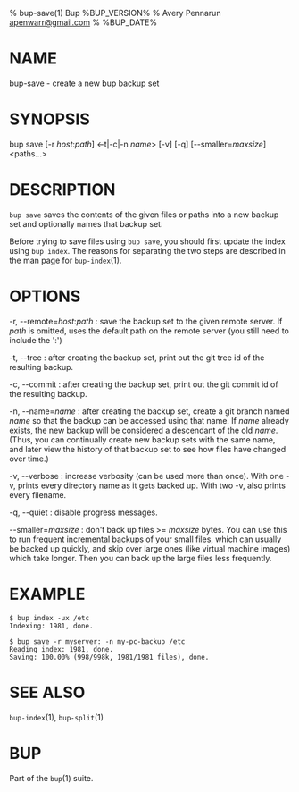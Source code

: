 % bup-save(1) Bup %BUP_VERSION%
% Avery Pennarun <apenwarr@gmail.com>
% %BUP_DATE%

# NAME

bup-save - create a new bup backup set

# SYNOPSIS

bup save [-r *host*:*path*] <-t|-c|-n *name*> [-v] [-q]
  [--smaller=*maxsize*] <paths...>

# DESCRIPTION

`bup save` saves the contents of the given files or paths
into a new backup set and optionally names that backup set.

Before trying to save files using `bup save`, you should
first update the index using `bup index`.  The reasons
for separating the two steps are described in the man page
for `bup-index`(1).

# OPTIONS

-r, --remote=*host*:*path*
:   save the backup set to the given remote server.  If
    *path* is omitted, uses the default path on the remote
    server (you still need to include the ':')

-t, --tree
:   after creating the backup set, print out the git tree
    id of the resulting backup.
    
-c, --commit
:   after creating the backup set, print out the git commit
    id of the resulting backup.

-n, --name=*name*
:   after creating the backup set, create a git branch
    named *name* so that the backup can be accessed using
    that name.  If *name* already exists, the new backup
    will be considered a descendant of the old *name*. 
    (Thus, you can continually create new backup sets with
    the same name, and later view the history of that
    backup set to see how files have changed over time.)
    
-v, --verbose
:   increase verbosity (can be used more than once).  With
    one -v, prints every directory name as it gets backed up.  With
    two -v, also prints every filename.

-q, --quiet
:   disable progress messages.

--smaller=*maxsize*
:   don't back up files >= *maxsize* bytes.  You can use
    this to run frequent incremental backups of your small
    files, which can usually be backed up quickly, and skip
    over large ones (like virtual machine images) which
    take longer.  Then you can back up the large files
    less frequently.
    

# EXAMPLE
    
    $ bup index -ux /etc
    Indexing: 1981, done.
    
    $ bup save -r myserver: -n my-pc-backup /etc
    Reading index: 1981, done.
    Saving: 100.00% (998/998k, 1981/1981 files), done.    
    

# SEE ALSO

`bup-index`(1), `bup-split`(1)

# BUP

Part of the `bup`(1) suite.
